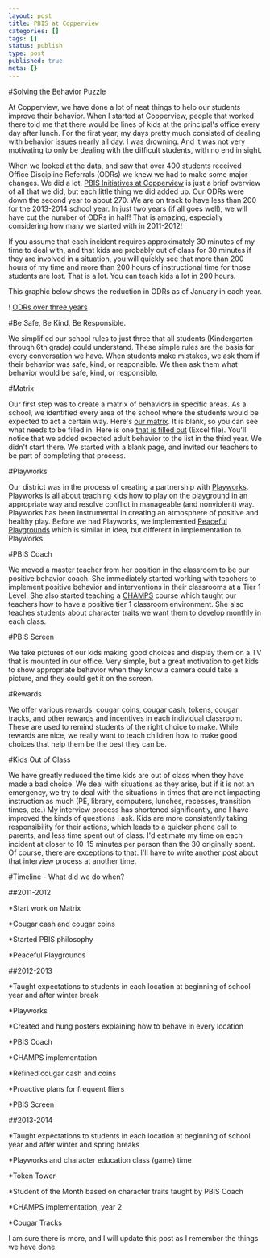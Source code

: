 ```yaml
---
layout: post
title: PBIS at Copperview
categories: []
tags: []
status: publish
type: post
published: true
meta: {}
---
```


#Solving the Behavior Puzzle



At Copperview, we have done a lot of neat things to help our students improve their behavior. When I started at Copperview, people that worked there told me that there would be lines of kids at the principal's office  every day after lunch. For the first year, my days pretty much consisted of dealing with behavior issues nearly all day. I was drowning. And it was not very motivating to only be dealing with the difficult students, with no end in sight.


When we looked at the data, and saw that over 400 students received Office Discipline Referrals (ODRs) we knew we had to make some major changes. We did a lot. 
[PBIS Initiatives at Copperview]({{%20site.url%20}}/assets/PBIS%20initiatives%20at%20Copperview%20small.pdf) is just a brief overview of all that we did, but each little thing we did added up. Our ODRs were down the second year to about 270. We are on track to have less than 200 for the 2013-2014 school year. In just two years (if all goes well), we will have cut the number of ODRs in half! That is amazing, especially considering how many we started with in 2011-2012!


If you assume that each incident requires approximately 30 minutes of my time to deal with, and that kids are probably out of class for 30 minutes if they are involved in a situation, you will quickly see that more than 200 hours of my time and more than 200 hours of instructional time for those students are lost. That is a lot. You can teach kids a lot in 200 hours.


This graphic below shows the reduction in ODRs as of January in each year.


!
[ODRs over three years]({{%20site.url%20}}/assets/odrs%20over%20three%20years.png)


#Be Safe, Be Kind, Be Responsible.



We simplified our school rules to just three that all students (Kindergarten through 6th grade) could understand. These simple rules are the basis for every conversation we have. When students make mistakes, we ask them if their behavior was safe, kind, or responsible. We then ask them what behavior would be safe, kind, or responsible.


#Matrix



Our first step was to create a matrix of behaviors in specific areas. As a school, we identified every area of the school where the students would be expected to act a certain way. Here's 
[our matrix]({{%20site.url%20}}/assets/Copperview%20PBIS%20Matrix.pdf). It is blank, so you can see what needs to be filled in. Here is one 
[that is filled out]({{%20site.url%20}}/assets/Copperview%20PBIS%20Matrix.xlsx) (Excel file). You'll notice that we added expected adult behavior to the list in the third year. We didn't start there. We started with a blank page, and invited our teachers to be part of completing that process.


#Playworks



Our district was in the process of creating a partnership with 
[Playworks](http://www.playworks.org/communities/national?). Playworks is all about teaching kids how to play on the playground in an appropriate way and resolve conflict in manageable (and nonviolent) way. Playworks has been instrumental in creating an atmosphere of positive and healthy play. Before we had Playworks, we implemented 
[Peaceful Playgrounds](http://www.peacefulplaygrounds.com) which is similar in idea, but different in implementation to Playworks.


#PBIS Coach



We moved a master teacher from her position in the classroom to be our positive behavior coach. She immediately started working with teachers to implement positive behavior and interventions in their classrooms at a Tier 1 Level. She also started teaching a 
[CHAMPS](http://www.amazon.com/gp/product/B002LS1AJ4/ref=as_li_ss_tl?ie=UTF8&camp=1789&creative=390957&creativeASIN=B002LS1AJ4&linkCode=as2&tag=jethrojonesco-20) course which taught our teachers how to have a positive tier 1 classroom environment. She also teaches students about character traits we want them to develop monthly in each class.


#PBIS Screen



We take pictures of our kids making good choices and display them on a TV that is mounted in our office. Very simple, but a great motivation to get kids to show appropriate behavior when they know a camera could take a picture, and they could get it on the screen.


#Rewards



We offer various rewards: cougar coins, cougar cash, tokens, cougar tracks, and other rewards and incentives in each individual classroom. These are used to remind students of the right choice to make. While rewards are nice, we really want to teach children how to make good choices that help them be the best they can be.


#Kids Out of Class



We have greatly reduced the time kids are out of class when they have made a bad choice. We deal with situations as they arise, but if it is not an emergency, we try to deal with the situations in times that are not impacting instruction as much (PE, library, computers, lunches, recesses, transition times, etc.) My interview process has shortened significantly, and I have improved the kinds of questions I ask. Kids are more consistently taking responsibility for their actions, which leads to a quicker phone call to parents, and less time spent out of class. I'd estimate my time on each incident at closer to 10-15 minutes per person than the 30 originally spent. Of course, there are exceptions to that. I'll have to write another post about that interview process at another time.


#Timeline - What did we do when?



##2011-2012



*Start work on Matrix


*Cougar cash and cougar coins


*Started PBIS philosophy


*Peaceful Playgrounds


##2012-2013



*Taught expectations to students in each location at beginning of school year and after winter break


*Playworks


*Created and hung posters explaining how to behave in every location


*PBIS Coach


*CHAMPS implementation


*Refined cougar cash and coins


*Proactive plans for frequent fliers


*PBIS Screen


##2013-2014



*Taught expectations to students in each location at beginning of school year and after winter and spring breaks


*Playworks and character education class (game) time


*Token Tower


*Student of the Month based on character traits taught by PBIS Coach


*CHAMPS implementation, year 2


*Cougar Tracks


I am sure there is more, and I will update this post as I remember the things we have done.
